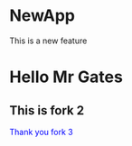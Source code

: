 # NewApp
This is a new feature
<h1>Hello Mr Gates</h1>
<h2>This is fork 2</h2>
<p style='color:blue'>Thank you fork 3</p>
